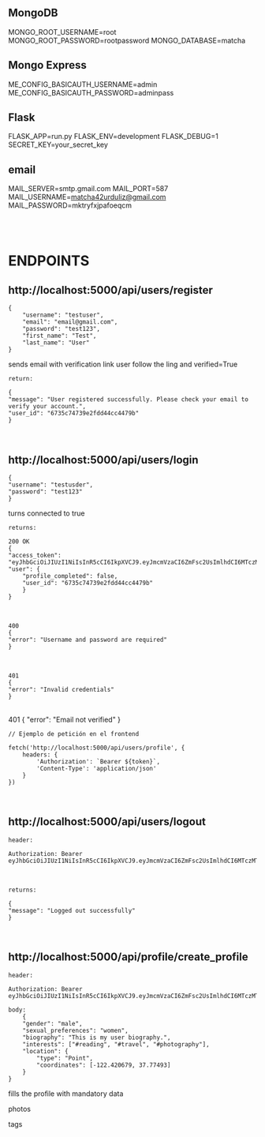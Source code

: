 ## MongoDB
MONGO_ROOT_USERNAME=root
MONGO_ROOT_PASSWORD=rootpassword
MONGO_DATABASE=matcha

## Mongo Express
ME_CONFIG_BASICAUTH_USERNAME=admin
ME_CONFIG_BASICAUTH_PASSWORD=adminpass

## Flask
FLASK_APP=run.py
FLASK_ENV=development
FLASK_DEBUG=1
SECRET_KEY=your_secret_key

## email
MAIL_SERVER=smtp.gmail.com
MAIL_PORT=587
MAIL_USERNAME=matcha42urduliz@gmail.com
MAIL_PASSWORD=mktryfxjpafoeqcm

<br><br>


# ENDPOINTS

## http://localhost:5000/api/users/register

    {
        "username": "testuser",
        "email": "email@gmail.com",
        "password": "test123",
        "first_name": "Test",
        "last_name": "User"
    }
sends email with verification link
user follow the ling and verified=True

    return:

    {
    "message": "User registered successfully. Please check your email to verify your account.",
    "user_id": "6735c74739e2fdd44cc4479b"
    }
<br>

## http://localhost:5000/api/users/login

    {
    "username": "testusder",
    "password": "test123"
    }
turns connected to true

    returns:

    200 OK
    {
    "access_token": "eyJhbGciOiJIUzI1NiIsInR5cCI6IkpXVCJ9.eyJmcmVzaCI6ZmFsc2UsImlhdCI6MTczMTU4MjQ0MiwianRpIjoiMTgzOWY0YWMtMzVhYy00YzgwLWFhZTAtNjE2OGVhY2ZmYjhjIiwidHlwZSI6ImFjY2VzcyIsInN1YiI6IjY3MzVjNzQ3MzllMmZkZDQ0Y2M0NDc5YiIsIm5iZiI6MTczMTU4MjQ0MiwiY3NyZiI6ImM2ZDFlMDFjLWZhZjUtNDU3Yi1iZGI3LTdkNGUyOTc0MDBiMyIsImV4cCI6MTczMTU4NjA0Mn0.vIxb4P7O_7nlgStEfdX21YifPzLe8UMHO3rdXIMZqmU",
    "user": {
        "profile_completed": false,
        "user_id": "6735c74739e2fdd44cc4479b"
        }
    }
<br>

    400
    {
    "error": "Username and password are required"
    }
<br>


    401
    {
    "error": "Invalid credentials"
    }
<br>
    401
    {
    "error": "Email not verified"
    }

    // Ejemplo de petición en el frontend

    fetch('http://localhost:5000/api/users/profile', {
        headers: {
            'Authorization': `Bearer ${token}`,
            'Content-Type': 'application/json'
        }
    })
<br>

 ## http://localhost:5000/api/users/logout
    
    header:

    Authorization: Bearer eyJhbGciOiJIUzI1NiIsInR5cCI6IkpXVCJ9.eyJmcmVzaCI6ZmFsc2UsImlhdCI6MTczMTU5Njg2MSwianRpIjoiZmJiMmIxZmYtNjc1ZC00MDZjLWJlNGItYjJkODIyYmI5MDQzIiwidHlwZSI6ImFjY2VzcyIsInN1YiI6IjY3MzYxMTJhNzlkZmM2YzRkY2FjMDZkZSIsIm5iZiI6MTczMTU5Njg2MSwiY3NyZiI6ImYxMjM0NmU4LTYzMWYtNDZkZS1hYTZiLWE4N2U3OWFkNmRjZiIsImV4cCI6MTczMTYwMDQ2MX0.Gb5LkM_2_5RewOGVin5Jl7RPsHelPtl_JztQOlVGOBU
<br>

    returns:

    {
    "message": "Logged out successfully"
    }
<br>

## http://localhost:5000/api/profile/create_profile

    header:

    Authorization: Bearer eyJhbGciOiJIUzI1NiIsInR5cCI6IkpXVCJ9.eyJmcmVzaCI6ZmFsc2UsImlhdCI6MTczMTU5Njg2MSwianRpIjoiZmJiMmIxZmYtNjc1ZC00MDZjLWJlNGItYjJkODIyYmI5MDQzIiwidHlwZSI6ImFjY2VzcyIsInN1YiI6IjY3MzYxMTJhNzlkZmM2YzRkY2FjMDZkZSIsIm5iZiI6MTczMTU5Njg2MSwiY3NyZiI6ImYxMjM0NmU4LTYzMWYtNDZkZS1hYTZiLWE4N2U3OWFkNmRjZiIsImV4cCI6MTczMTYwMDQ2MX0.Gb5LkM_2_5RewOGVin5Jl7RPsHelPtl_JztQOlVGOBU

    body:
        {
        "gender": "male",
        "sexual_preferences": "women", 
        "biography": "This is my user biography.",
        "interests": ["#reading", "#travel", "#photography"],
        "location": {
            "type": "Point",
            "coordinates": [-122.420679, 37.77493]
        }
    }

fills the profile with mandatory data
<br>


photos

tags